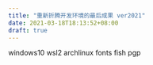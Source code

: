 ```yaml
---
title: "重新折腾开发环境的最后成果 ver2021"
date: 2021-03-18T18:13:52+08:00
draft: true
---
```


windows10
wsl2
archlinux
fonts
fish
pgp
